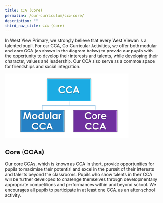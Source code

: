 ```yaml
---
title: CCA (Core)
permalink: /our-curriculum/cca-core/
description: ""
third_nav_title: CCA (Core)
---
```

In West View Primary, we strongly believe that every West Viewan is a talented pupil. For our CCA, Co-Curricular Activities, we offer both modular and core CCA (as shown in the diagram below) to provide our pupils with the opportunity to develop their interests and talents, while developing their character, values and leadership. Our CCA also serve as a common space for friendships and social integration.

<style>  
img {  
  display: block;  
  margin-left: auto;  
  margin-right: auto;  
}  
</style>  
<body><img src="/images/Core%20CCAs.png" alt="CCA" style="width:80%;">  
  
</body>

Core (CCAs)
-----------

Our core CCAs, which is known as CCA in short, provide opportunities for pupils to maximise their potential and excel in the pursuit of their interests and talents beyond the classrooms. Pupils who show talents in their CCA will be further developed to challenge themselves through developmentally appropriate competitions and performances within and beyond school. We encourages all pupils to participate in at least one CCA, as an after-school activity.